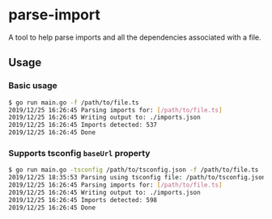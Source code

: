 # parse-import

A tool to help parse imports and all the dependencies associated with a file.

## Usage

### Basic usage

```bash
$ go run main.go -f /path/to/file.ts
2019/12/25 16:26:45 Parsing imports for: [/path/to/file.ts]
2019/12/25 16:26:45 Writing output to: ./imports.json
2019/12/25 16:26:45 Imports detected: 537
2019/12/25 16:26:45 Done
```

### Supports tsconfig `baseUrl` property

```bash
$ go run main.go -tsconfig /path/to/tsconfig.json -f /path/to/file.ts
2019/12/25 18:35:53 Parsing using tsconfig file: /path/to/tsconfig.json
2019/12/25 16:26:45 Parsing imports for: [/path/to/file.ts]
2019/12/25 16:26:45 Writing output to: ./imports.json
2019/12/25 16:26:45 Imports detected: 598
2019/12/25 16:26:45 Done
```
